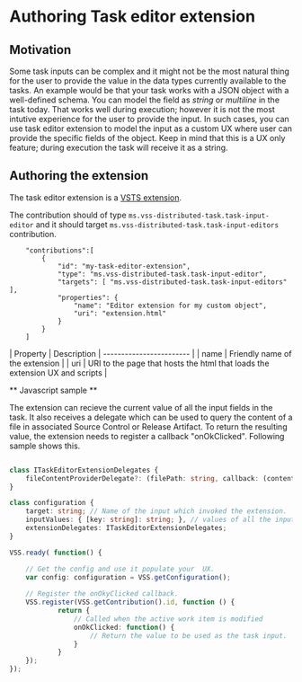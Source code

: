 # Authoring Task editor extension

## Motivation

Some task inputs can be complex and it might not be the most natural thing for the user to provide the value in the data types currently available to the tasks.
An example would be that your task works with a JSON object with a well-defined schema. You can model the field as *string* or *multiline* in the task today. That works well during execution; however it is not the most intutive experience for the user to provide the input.
In such cases, you can use task editor extension to model the input as a custom UX where user can provide the specific fields of the object. Keep in mind that this is a UX only feature; during execution the task will receive it as a string.

## Authoring the extension

The task editor extension is a [VSTS extension](https://www.visualstudio.com/en-us/docs/integrate/extensions/overview).

The contribution should of type `ms.vss-distributed-task.task-input-editor` and it should target `ms.vss-distributed-task.task-input-editors` contribution.

```
    "contributions":[
        {
            "id": "my-task-editor-extension",
            "type": "ms.vss-distributed-task.task-input-editor",
            "targets": [ "ms.vss-distributed-task.task-input-editors" ],
            "properties": {
                "name": "Editor extension for my custom object",
                "uri": "extension.html"
            }
        }
    ]

```

| Property | Description |
------------------------ |
| name     | Friendly name of the extension | 
| uri      | URI to the page that hosts the html that loads the extension UX and scripts |

** Javascript sample **

The extension can recieve the current value of all the input fields in the task. It also receives a delegate which can be used to query the content of a file in associated Source Control or Release Artifact.
To return the resulting value, the extension needs to register a callback "onOkClicked".
Following sample shows this.

```Typescript

class ITaskEditorExtensionDelegates {
    fileContentProviderDelegate?: (filePath: string, callback: (content: any) => void, errorCallback: (error: any) => void) => void;
}

class configuration {
    target: string; // Name of the input which invoked the extension.
    inputValues: { [key: string]: string; }, // values of all the input fields in the task 
    extensionDelegates: ITaskEditorExtensionDelegates;
}

VSS.ready( function() {

    // Get the config and use it populate your  UX.
    var config: configuration = VSS.getConfiguration();
    
    // Register the onOkyClicked callback.
    VSS.register(VSS.getContribution().id, function () {
            return {
                // Called when the active work item is modified
                onOkClicked: function() {
                    // Return the value to be used as the task input.
                }
            }
    });
});

```





